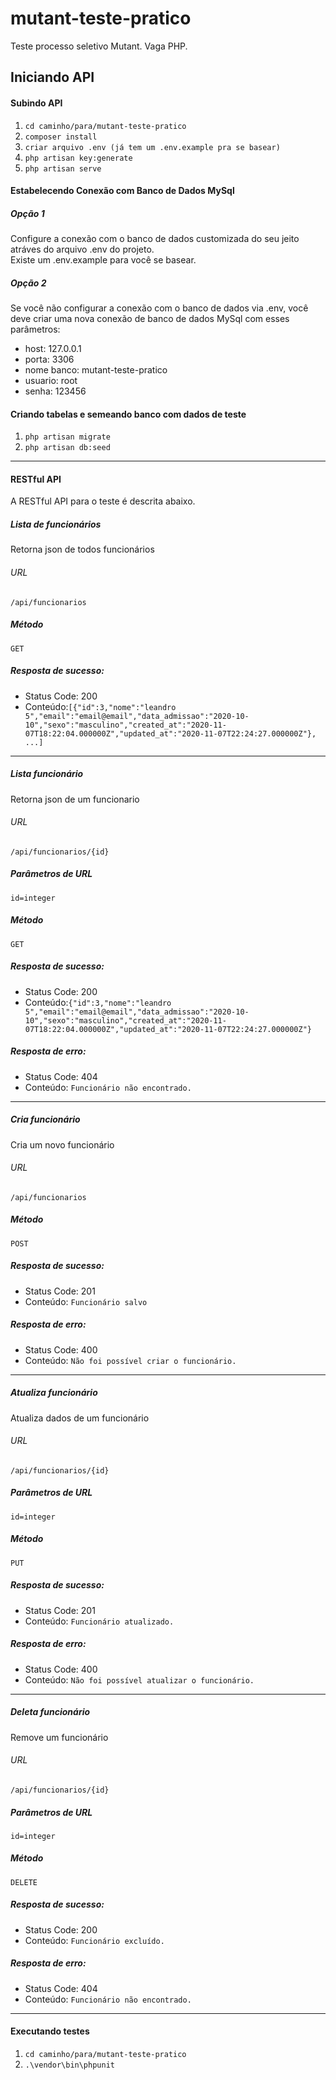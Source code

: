 # mutant-teste-pratico
Teste processo seletivo Mutant. Vaga PHP.

## Iniciando API  

#### Subindo API
1. ```cd caminho/para/mutant-teste-pratico```
2. ```composer install```
3. ```criar arquivo .env (já tem um .env.example pra se basear)```
4. ```php artisan key:generate```
5. ```php artisan serve```

#### Estabelecendo Conexão com Banco de Dados MySql  

##### Opção 1  
Configure a conexão com o banco de dados customizada do seu jeito atráves do arquivo .env do projeto.  
Existe um .env.example para você se basear.

##### Opção 2  
Se você não configurar a conexão com o banco de dados via .env, você deve criar uma nova conexão de banco de dados MySql com esses parâmetros:  
- host: 127.0.0.1
- porta: 3306
- nome banco: mutant-teste-pratico
- usuario: root
- senha: 123456

#### Criando tabelas e semeando banco com dados de teste
1. ```php artisan migrate```
2. ```php artisan db:seed```
---

#### RESTful API
A RESTful API para o teste é descrita abaixo.

##### Lista de funcionários
Retorna json de todos funcionários
###### URL
    /api/funcionarios
##### Método
    GET
##### Resposta de sucesso:
- Status Code: 200
- Conteúdo:```[{"id":3,"nome":"leandro 5","email":"email@email","data_admissao":"2020-10-10","sexo":"masculino","created_at":"2020-11-07T18:22:04.000000Z","updated_at":"2020-11-07T22:24:27.000000Z"}, ...]```
---
##### Lista funcionário
Retorna json de um funcionario
###### URL
    /api/funcionarios/{id}
##### Parâmetros de URL
    id=integer
##### Método
    GET
##### Resposta de sucesso:
- Status Code: 200
- Conteúdo:```{"id":3,"nome":"leandro 5","email":"email@email","data_admissao":"2020-10-10","sexo":"masculino","created_at":"2020-11-07T18:22:04.000000Z","updated_at":"2020-11-07T22:24:27.000000Z"}```

##### Resposta de erro:
- Status Code: 404
- Conteúdo: ```Funcionário não encontrado.```
---
##### Cria funcionário
Cria um novo funcionário 
###### URL
    /api/funcionarios
##### Método
    POST
##### Resposta de sucesso:
- Status Code: 201
- Conteúdo: ```Funcionário salvo```

##### Resposta de erro:
- Status Code: 400
- Conteúdo: ```Não foi possível criar o funcionário.```
---
##### Atualiza funcionário
Atualiza dados de um funcionário
###### URL
    /api/funcionarios/{id}
##### Parâmetros de URL
    id=integer
##### Método
    PUT
##### Resposta de sucesso:
- Status Code: 201
- Conteúdo: ```Funcionário atualizado.```

##### Resposta de erro:
- Status Code: 400
- Conteúdo: ```Não foi possível atualizar o funcionário.```
---
##### Deleta funcionário
Remove um funcionário
###### URL
    /api/funcionarios/{id}
##### Parâmetros de URL
    id=integer
##### Método
    DELETE
##### Resposta de sucesso:
- Status Code: 200
- Conteúdo: ```Funcionário excluído.```

##### Resposta de erro:
- Status Code: 404
- Conteúdo: ```Funcionário não encontrado.```
---
#### Executando testes
1. ```cd caminho/para/mutant-teste-pratico```
2. ```.\vendor\bin\phpunit```